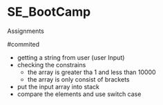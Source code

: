 # SE_BootCamp
Assignments

#commited

  -  getting a string from user (user Input)
  -  checking the constrains
        - the array is greater tha 1 and less than 10000
        - the array is only consist of brackets
  -  put the input array into stack
  -  compare the elements and use switch case
